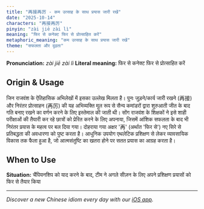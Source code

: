 ```yaml
---
title: "再接再厉 - कम उत्साह के साथ प्रयास जारी रखें"
date: "2025-10-14"
characters: "再接再厉"
pinyin: "zài jiē zài lì"
meaning: "फिर से कनेक्ट फिर से प्रोत्साहित करें"
metaphoric_meaning: "कम उत्साह के साथ प्रयास जारी रखें"
theme: "सफलता और दृढ़ता"
---
```


**Pronunciation:** *zài jiē zài lì*
**Literal meaning:** फिर से कनेक्ट फिर से प्रोत्साहित करें

## Origin & Usage

जिन राजवंश के ऐतिहासिक अभिलेखों में इसका उल्लेख मिलता है। पुनः जुड़ने/कार्य जारी रखने (再接) और निरंतर प्रोत्साहन (再厉) की यह अभिव्यक्ति मूल रूप से सैन्य कमांडरों द्वारा शुरुआती जीत के बाद गति बनाए रखने का वर्णन करने के लिए इस्तेमाल की जाती थी। सोंग राजवंश के शिक्षकों ने इसे शाही परीक्षाओं की तैयारी कर रहे छात्रों को प्रेरित करने के लिए अपनाया, जिसमें आंशिक सफलता के बाद भी निरंतर प्रयास के महत्व पर बल दिया गया। दोहराया गया अक्षर '再' (अर्थात 'फिर से') नए सिरे से प्रतिबद्धता की अवधारणा को पुष्ट करता है। आधुनिक उपयोग एथलेटिक प्रशिक्षण से लेकर व्यावसायिक विकास तक फैला हुआ है, जो आत्मसंतुष्टि का खतरा होने पर सतत प्रयास का आग्रह करता है।

## When to Use

**Situation:** चैंपियनशिप को याद करने के बाद, टीम ने अगले सीज़न के लिए अपने प्रशिक्षण प्रयासों को फिर से तैयार किया

---

*Discover a new Chinese idiom every day with our [iOS app](https://apps.apple.com/us/app/daily-chinese-idioms/id6740611324).*

